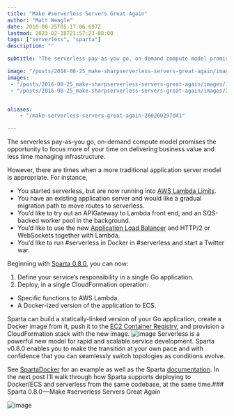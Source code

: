 ```yaml
---
title: "Make #serverless Servers Great Again"
author: "Matt Weagle"
date: 2016-08-25T05:17:06.697Z
lastmod: 2023-02-18T21:57:23-08:00
tags: ["serverless", "sparta"]
description: ""

subtitle: "The serverless pay-as-you go, on-demand compute model promises the opportunity to focus more of your time on delivering business value and…"

image: "/posts/2016-08-25_make-sharpserverless-servers-great-again/images/1.png"
images:
 - "/posts/2016-08-25_make-sharpserverless-servers-great-again/images/1.png"
 - "/posts/2016-08-25_make-sharpserverless-servers-great-again/images/2.png"


aliases:
    - "/make-serverless-servers-great-again-260260297d41"

---
```


The serverless pay-as-you go, on-demand compute model promises the opportunity to focus more of your time on delivering business value and less time managing infrastructure.

However, there are times when a more traditional application server model is appropriate. For instance,

*   You started serverless, but are now running into [AWS Lambda Limits](http://docs.aws.amazon.com/lambda/latest/dg/limits.html).
*   You have an existing application server and would like a gradual migration path to move routes to serverless.
*   You’d like to try out an APIGateway to Lambda front end, and an SQS-backed worker pool in the background.
*   You’d like to use the new [Application Load Balancer](https://aws.amazon.com/blogs/aws/new-aws-application-load-balancer/) and HTTP/2 or WebSockets together with Lambda.
*   You’d like to run #serverless in Docker in #serverless and start a Twitter war.

Beginning with [Sparta 0.8.0](https://github.com/mweagle/Sparta), you can now:

1.  Define your service’s responsibility in a single Go application.
2.  Deploy, in a single CloudFormation operation:

*   Specific functions to AWS Lambda.
*   A Docker-ized version of the application to ECS.

Sparta can build a statically-linked version of your Go application, create a Docker image from it, push it to the [EC2 Container Registry](https://aws.amazon.com/ecr/), and provision a CloudFormation stack with the new image.
![image](/posts/2016-08-25_make-sharpserverless-servers-great-again/images/1.png#layoutTextWidth)
Serverless is a powerful new model for rapid and scalable service development. Sparta v0.8.0 enables you to make the transition at your own pace and with confidence that you can seamlessly switch topologies as conditions evolve.

See [SpartaDocker](https://github.com/mweagle/SpartaDocker) for an example as well as the Sparta [documentation](http://gosparta.io). In the next post I’ll walk through how Sparta supports deploying to Docker/ECS and serverless from the same codebase, at the same time.### Sparta 0.8.0 — Make #serverless Servers Great Again

![image](/posts/2016-08-25_make-sharpserverless-servers-great-again/images/2.png#layoutTextWidth)
